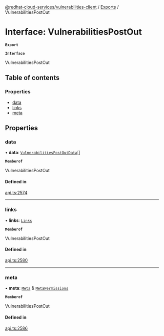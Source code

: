 [@redhat-cloud-services/vulnerabilities-client](../README.md) / [Exports](../modules.md) / VulnerabilitiesPostOut

# Interface: VulnerabilitiesPostOut

**`Export`**

**`Interface`**

VulnerabilitiesPostOut

## Table of contents

### Properties

- [data](VulnerabilitiesPostOut.md#data)
- [links](VulnerabilitiesPostOut.md#links)
- [meta](VulnerabilitiesPostOut.md#meta)

## Properties

### data

• **data**: [`VulnerabilitiesPostOutData`](VulnerabilitiesPostOutData.md)[]

**`Memberof`**

VulnerabilitiesPostOut

#### Defined in

[api.ts:2574](https://github.com/RedHatInsights/javascript-clients/blob/master/packages/vulnerabilities/git-api/api.ts#L2574)

___

### links

• **links**: [`Links`](Links.md)

**`Memberof`**

VulnerabilitiesPostOut

#### Defined in

[api.ts:2580](https://github.com/RedHatInsights/javascript-clients/blob/master/packages/vulnerabilities/git-api/api.ts#L2580)

___

### meta

• **meta**: [`Meta`](Meta.md) & [`MetaPermissions`](MetaPermissions.md)

**`Memberof`**

VulnerabilitiesPostOut

#### Defined in

[api.ts:2586](https://github.com/RedHatInsights/javascript-clients/blob/master/packages/vulnerabilities/git-api/api.ts#L2586)

